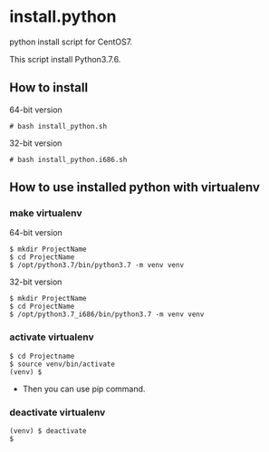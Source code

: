 install.python
==============

python install script for CentOS7.

This script install Python3.7.6.


How to install
--------------

 64-bit version

	# bash install_python.sh

 32-bit version

	# bash install_python.i686.sh


How to use installed python with virtualenv
-------------------------------------------

### make virtualenv

 64-bit version

	$ mkdir ProjectName
	$ cd ProjectName
	$ /opt/python3.7/bin/python3.7 -m venv venv

 32-bit version

	$ mkdir ProjectName
	$ cd ProjectName
	$ /opt/python3.7_i686/bin/python3.7 -m venv venv

### activate virtualenv

	$ cd Projectname
	$ source venv/bin/activate
	(venv) $

- Then you can use pip command.

### deactivate virtualenv

	(venv) $ deactivate
	$
